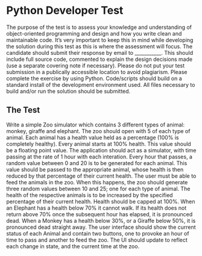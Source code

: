 # Python Developer Test

The purpose of the test is to assess your knowledge and understanding of object-oriented programming and design and how you write clean and maintainable code.  It’s very important to keep this in mind while developing the solution during this test as this is where the assessment will focus.
The candidate should submit their response by email to ___________. This should include full source code, commented to explain the design decisions made (use a separate covering note if necessary).  Please do not put your test submission in a publically accessible location to avoid plagiarism.
Please complete the exercise by using Python. Code/scripts should build on a standard install of the development environment used. All files necessary to build and/or run the solution should be submitted.

## The Test

Write a simple Zoo simulator which contains 3 different types of animal:  monkey, giraffe and elephant.  The zoo should open with 5 of each type of animal.
Each animal has a health value held as a percentage (100% is completely healthy).  Every animal starts at 100% health.  This value should be a floating point value.
The application should act as a simulator, with time passing at the rate of 1 hour with each interation.  Every hour that passes, a random value between 0 and 20 is to be generated for each animal.  This value should be passed to the appropriate animal, whose health is then reduced by that percentage of their current health.
The user must be able to feed the animals in the zoo.  When this happens, the zoo should generate three random values between 10 and 25; one for each type of animal.  The health of the respective animals is to be increased by the specified percentage of their current health.  Health should be capped at 100%.
When an Elephant has a health below 70% it cannot walk.   If its health does not return above 70% once the subsequent hour has elapsed, it is pronounced dead.
When a Monkey has a health below 30%, or a Giraffe below 50%, it is pronounced dead straight away. 
The user interface should show the current status of each Animal and contain two buttons, one to provoke an hour of time to pass and another to feed the zoo.   The UI should update to reflect each change in state, and the current time at the zoo.

